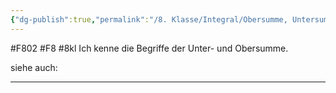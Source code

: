 ```yaml
---
{"dg-publish":true,"permalink":"/8. Klasse/Integral/Obersumme, Untersumme/"}
---
```


#F802 #F8 #8kl 
Ich kenne die Begriffe der Unter- und Obersumme.

siehe auch:
___
